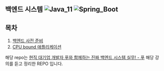 ## 백엔드 시스템 ![Java_11](https://img.shields.io/badge/java-v11-red?logo=java) ![Spring_Boot](https://img.shields.io/badge/Spring_Boot-v2.4.2-green.svg?logo=spring)

## 목차

1. [백엔드 사전 준비](https://www.notion.so/ce1a595e0f684c74a3feb833c673ea6a)
2. [CPU bound 애플리케이션](https://www.notion.so/CPU-bound-64774af4181b48f4bf28974f5a2d9ad1)

해당 repo는 [현직 대기업 개발자 푸와 함께하는 진짜 백엔드 시스템 실무! - 푸](https://class101.net/products/T6HT0bUDKIH1V5i3Ji2M) 해당 강의를 듣고 정리한 REPO 입니다.
